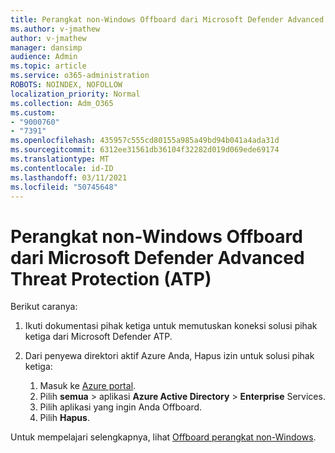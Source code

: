 ```yaml
---
title: Perangkat non-Windows Offboard dari Microsoft Defender Advanced Threat Protection (ATP)
ms.author: v-jmathew
author: v-jmathew
manager: dansimp
audience: Admin
ms.topic: article
ms.service: o365-administration
ROBOTS: NOINDEX, NOFOLLOW
localization_priority: Normal
ms.collection: Adm_O365
ms.custom:
- "9000760"
- "7391"
ms.openlocfilehash: 435957c555cd80155a985a49bd94b041a4ada31d
ms.sourcegitcommit: 6312ee31561db36104f32282d019d069ede69174
ms.translationtype: MT
ms.contentlocale: id-ID
ms.lasthandoff: 03/11/2021
ms.locfileid: "50745648"
---
```

# <a name="offboard-non-windows-devices-from-microsoft-defender-advanced-threat-protection-atp"></a>Perangkat non-Windows Offboard dari Microsoft Defender Advanced Threat Protection (ATP)

Berikut caranya:

1. Ikuti dokumentasi pihak ketiga untuk memutuskan koneksi solusi pihak ketiga dari Microsoft Defender ATP.
2. Dari penyewa direktori aktif Azure Anda, Hapus izin untuk solusi pihak ketiga:

    1. Masuk ke [Azure portal](https://go.microsoft.com/fwlink/?linkid=2125612).
    1. Pilih **semua**  >  aplikasi **Azure Active Directory**  >  **Enterprise** Services.
    1. Pilih aplikasi yang ingin Anda Offboard.
    1. Pilih **Hapus**.

Untuk mempelajari selengkapnya, lihat [Offboard perangkat non-Windows](https://go.microsoft.com/fwlink/?linkid=2143630).
